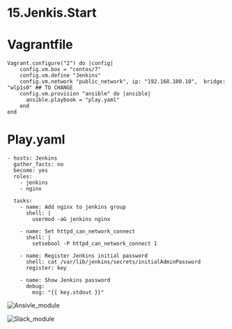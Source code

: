 # 15.Jenkis.Start

# Vagrantfile
```
Vagrant.configure("2") do |config|
    config.vm.box = "centos/7"
    config.vm.define "Jenkins"
    config.vm.network "public_network", ip: "192.168.100.10",  bridge: "wlp1s0" ## TO CHANGE
    config.vm.provision "ansible" do |ansible|
      ansible.playbook = "play.yaml"
    end
end

``` 

# Play.yaml
```
- hosts: Jenkins
  gather_facts: no
  become: yes
  roles:
    - jenkins
    - nginx

  tasks:
    - name: Add nginx to jenkins group
      shell: |
        usermod -aG jenkins nginx

    - name: Set httpd_can_network_connect
      shell: |
        setsebool -P httpd_can_network_connect 1

    - name: Register Jenkins initial password
      shell: cat /var/lib/jenkins/secrets/initialAdminPassword
      register: key

    - name: Show Jenkins password
      debug:
        msg: "{{ key.stdout }}"

```
![Ansivle_module](https://github.com/AlexandrAndreenko/sa.it-academy.by/blob/m-sa2-14-20/Alexandr_Andreenko/15.Jenkins.Start/ansible.png)

![Slack_module](https://github.com/AlexandrAndreenko/sa.it-academy.by/blob/m-sa2-14-20/Alexandr_Andreenko/15.Jenkins.Start/Slack.png)
